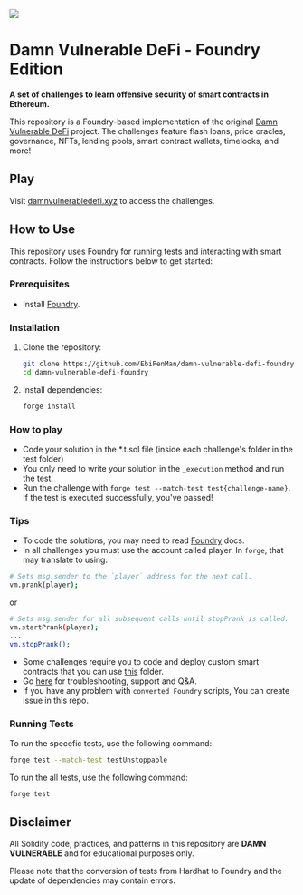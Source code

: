 
![](cover.png)

# Damn Vulnerable DeFi - Foundry Edition

**A set of challenges to learn offensive security of smart contracts in Ethereum.**

This repository is a Foundry-based implementation of the original [Damn Vulnerable DeFi](https://github.com/tinchoabbate/damn-vulnerable-defi/tree/v3.0.0) project. The challenges feature flash loans, price oracles, governance, NFTs, lending pools, smart contract wallets, timelocks, and more!

## Play

Visit [damnvulnerabledefi.xyz](https://damnvulnerabledefi.xyz) to access the challenges.


## How to Use

This repository uses Foundry for running tests and interacting with smart contracts. Follow the instructions below to get started:

### Prerequisites

- Install [Foundry](https://getfoundry.sh/).

### Installation

1. Clone the repository:
   ```sh
   git clone https://github.com/EbiPenMan/damn-vulnerable-defi-foundry
   cd damn-vulnerable-defi-foundry
   ```

2. Install dependencies:
   ```sh
   forge install
   ```

### How to play

- Code your solution in the *.t.sol file (inside each challenge's folder in the test folder)
- You only need to write your solution in the `_execution` method and run the test.
- Run the challenge with `forge test --match-test test{challenge-name}`. If the test is executed successfully, you've passed!


### Tips
- To code the solutions, you may need to read [Foundry](https://book.getfoundry.sh/getting-started/installation) docs.
- In all challenges you must use the account called player. In `forge`, that may translate to using:
```sh
# Sets msg.sender to the `player` address for the next call.
vm.prank(player);
```
or
```sh
# Sets msg.sender for all subsequent calls until stopPrank is called.
vm.startPrank(player);
...
vm.stopPrank();
```
- Some challenges require you to code and deploy custom smart contracts that you can use [this](src/player-contracts) folder.
- Go [here](https://github.com/tinchoabbate/damn-vulnerable-defi/discussions/categories/support-q-a-troubleshooting) for troubleshooting, support and Q&A.
- If you have any problem with `converted Foundry` scripts, You can create issue in this repo.


### Running Tests

To run the specefic tests, use the following command:
```sh
forge test --match-test testUnstoppable
```

To run the all tests, use the following command:
```sh
forge test
```

## Disclaimer

All Solidity code, practices, and patterns in this repository are **DAMN VULNERABLE** and for educational purposes only.

Please note that the conversion of tests from Hardhat to Foundry and the update of dependencies may contain errors.

